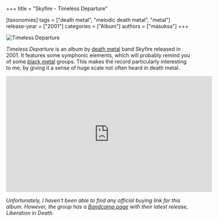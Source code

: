 +++
title = "Skyfire - Timeless Departure"

[taxonomies]
tags = ["death metal", "melodic death metal", "metal"]
release-year = ["2001"]
categories = ["Album"]
authors = ["masuksa"]
+++

![Timeless Departure](https://coverartarchive.org/release-group/1edd2e57-e425-3ec4-94b3-311de0bf7c78/front.jpg)


*Timeless Departure* is an album by [death metal](/tags/death-metal/) band Skyfire released in 2001.
It features some symphonic elements, which will probably remind you of some [black metal](/tags/black-metal/) groups.
This makes the record particularly interesting to me, by giving it a sense of huge scale not often heard in death metal.


<iframe width="560" height="315" src="https://www.youtube-nocookie.com/embed/videoseries?list=OLAK5uy_lo7_rANmC-8kuNbchECEL3c3fnGX6QfFY" frameborder="0" allow="accelerometer; autoplay; encrypted-media; gyroscope; picture-in-picture" allowfullscreen></iframe>


*Unfortunately, I haven't been able to find any official buying link for this album.
However, the group has a [Bandcamp page](https://skyfiremusic.bandcamp.com/) with their latest release, *Liberation in Death*.*

